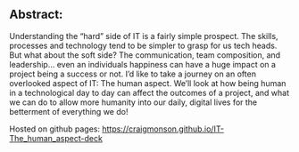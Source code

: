 ## Abstract: ##
Understanding the “hard” side of IT is a fairly simple prospect.  The skills, processes and technology tend to be simpler to grasp for us tech heads.  But what about the soft side?  The communication, team composition, and leadership... even an individuals happiness can have a huge impact on a project being a success or not.  I’d like to take a journey on an often overlooked aspect of IT: The human aspect.  We’ll look at how being human in a technological day to day can affect the outcomes of a project, and what we can do to allow more humanity into our daily, digital lives for the betterment of everything we do!

Hosted on github pages: https://craigmonson.github.io/IT-The_human_aspect-deck

